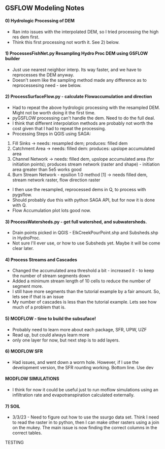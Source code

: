 ## GSFLOW Modeling Notes

#### 0) Hydrologic Processing of DEM
*  Ran into issues with the interpolated DEM, so I tried processing the high res dem first.
*  Think this first processing not worth it. See 2) below.

#### 1) ProcessesFishNet.py Resampling Hydro Proc DEM using GSFLOW builder
*   Just use nearest neighbor interp.  Its way faster, and we have to reprocesses the DEM anyway.
*   Doesn't seem like the sampling method made any difference as to reprocessesing need - see below.  


#### 2) ProcessSurfaceFlow.py - calculate Flowaccumulation and direction
*  Had to repeat the above hydrologic processing with the resampled DEM. Might not be worth doing it the first time. 
  *  pyGSFLOW processing can't handle the dem.  Need to do the full deal.
  *  I think that different interpolation methods are probably not worth the cost given that I had to repeat the processing.
*  Processing Steps in QGIS using SAGA:
  1. Fill Sinks -> needs: resampled dem; produces: filled dem
  2. Catchment Area -> needs: filled dem: produces: upslope accumulated area
  3. Channel Network -> needs: filled dem, upslope accumulated area (for initiation points); produces stream network (raster and shape)
    - initiation area greater than 5e5 works good 
  4. Burn Stream Network
    - epsilion 1.0 method [1] -> needs filled dem, stream network raster, flow direction raster
*  I then use the resampled, reprocessed dems in Q, to process with pygsflow.
*  Should probably due this with python SAGA API, but for now it is done with Q.
*  Flow Accumulation plot lots good now.

#### 3) ProcessWatersheds.py - get full watershed, and subwatersheds.
*  Drain points picked in QGIS - ElkCreekPourPoint.shp and Subsheds.shp in HydroProc.
*  Not sure I'll ever use, or how to use Subsheds yet.  Maybe it will be come clear later.

#### 4) Process Streams and Cascades
*  Changed the accumulated area threshold a bit - increased it - to keep the number of stream segments down
*  Added a minimum stream length of 10 cells to reduce the number of segment more.  
  *  I still have more segments than the tutorial example by a fair amount.  So, lets see if that is an issue
*  My number of cascades is less than the tutorial example.  Lets see how much of a problem that is.

#### 5) MODFLOW - time to build the subsuface!
*  Probably need to learn more about each package, SFR, UPW, UZF
  * Read up, but could always learn more
* only one layer for now, but next step is to add layers.

#### 6) MODFLOW SFR
*  Had issues, and went down a worm hole.  However, if I use the development version, the SFR rounting working.  Bottom line.  Use dev

#### MODFLOW SIMULATIONS
* I think for now it could be useful just to run moflow simulations using an infiltration rate and evapotranspiration calculated externally.  

#### 7) SOIL
*  3/3/23 - Need to figure out how to use the ssurgo data set.  Think I need to read the raster in to python, then I can make 
    other rasters using a join on the mukey.  The main issue is now finding the correct columns in the correct tables.

TESTING
